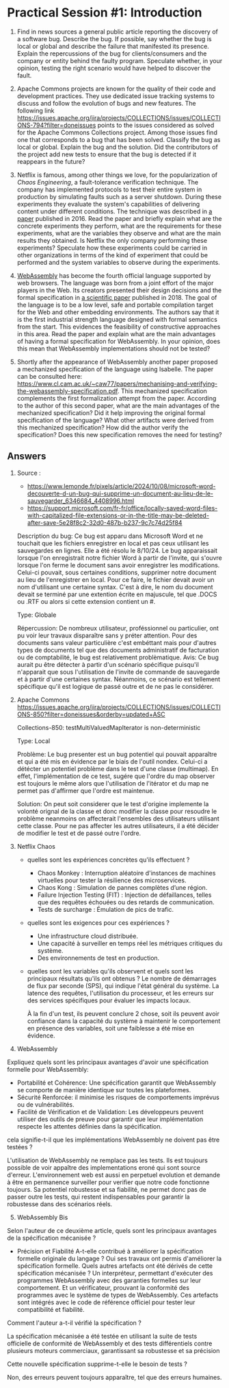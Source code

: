 # Practical Session #1: Introduction

1. Find in news sources a general public article reporting the discovery of a software bug. Describe the bug. If possible, say whether the bug is local or global and describe the failure that manifested its presence. Explain the repercussions of the bug for clients/consumers and the company or entity behind the faulty program. Speculate whether, in your opinion, testing the right scenario would have helped to discover the fault.

2. Apache Commons projects are known for the quality of their code and development practices. They use dedicated issue tracking systems to discuss and follow the evolution of bugs and new features. The following link https://issues.apache.org/jira/projects/COLLECTIONS/issues/COLLECTIONS-794?filter=doneissues points to the issues considered as solved for the Apache Commons Collections project. Among those issues find one that corresponds to a bug that has been solved. Classify the bug as local or global. Explain the bug and the solution. Did the contributors of the project add new tests to ensure that the bug is detected if it reappears in the future?

3. Netflix is famous, among other things we love, for the popularization of *Chaos Engineering*, a fault-tolerance verification technique. The company has implemented protocols to test their entire system in production by simulating faults such as a server shutdown. During these experiments they evaluate the system's capabilities of delivering content under different conditions. The technique was described in [a paper](https://arxiv.org/ftp/arxiv/papers/1702/1702.05843.pdf) published in 2016. Read the paper and briefly explain what are the concrete experiments they perform, what are the requirements for these experiments, what are the variables they observe and what are the main results they obtained. Is Netflix the only company performing these experiments? Speculate how these experiments could be carried in other organizations in terms of the kind of experiment that could be performed and the system variables to observe during the experiments.

4. [WebAssembly](https://webassembly.org/) has become the fourth official language supported by web browsers. The language was born from a joint effort of the major players in the Web. Its creators presented their design decisions and the formal specification in [a scientific paper](https://people.mpi-sws.org/~rossberg/papers/Haas,%20Rossberg,%20Schuff,%20Titzer,%20Gohman,%20Wagner,%20Zakai,%20Bastien,%20Holman%20-%20Bringing%20the%20Web%20up%20to%20Speed%20with%20WebAssembly.pdf) published in 2018. The goal of the language is to be a low level, safe and portable compilation target for the Web and other embedding environments. The authors say that it is the first industrial strength language designed with formal semantics from the start. This evidences the feasibility of constructive approaches in this area. Read the paper and explain what are the main advantages of having a formal specification for WebAssembly. In your opinion, does this mean that WebAssembly implementations should not be tested? 

5.  Shortly after the appearance of WebAssembly another paper proposed a mechanized specification of the language using Isabelle. The paper can be consulted here: https://www.cl.cam.ac.uk/~caw77/papers/mechanising-and-verifying-the-webassembly-specification.pdf. This mechanized specification complements the first formalization attempt from the paper. According to the author of this second paper, what are the main advantages of the mechanized specification? Did it help improving the original formal specification of the language? What other artifacts were derived from this mechanized specification? How did the author verify the specification? Does this new specification removes the need for testing?

## Answers

1.	
	Source : 
	- https://www.lemonde.fr/pixels/article/2024/10/08/microsoft-word-decouverte-d-un-bug-qui-supprime-un-document-au-lieu-de-le-sauvegarder_6346684_4408996.html
	- https://support.microsoft.com/fr-fr/office/locally-saved-word-files-with-capitalized-file-extensions-or-in-the-title-may-be-deleted-after-save-5e28f8c2-32d0-487b-b237-9c7c74d25f84
	
	Description du bug:
		Ce bug est apparu dans Microsoft Word et ne touchait que les fichiers enregistrer en local et pas ceux utilisant les sauvegardes en lignes. Elle a été résolu le 8/10/24.
		Le bug apparaissait lorsque l'on enregistrait notre fichier Word à partir de l'invite, qui s'ouvre lorsque l'on ferme le document sans avoir enregistrer les modifications. Celui-ci pouvait, sous certaines conditions, supprimer notre document au lieu de l'enregistrer en local. Pour ce faire, le fichier devait avoir un nom d'utilisant une certaine syntax. C'est à dire, le nom du document devait se terminé par une extention écrite en majuscule, tel que .DOCS ou .RTF ou alors si cette extension contient un #.   
		
	Type: Globale
	
	Répercussion:
		De nombreux utilisateur, proféssionnel ou particulier, ont pu voir leur travaux disparaître sans y préter attention. Pour des documents sans valeur particulière c'est embéttant mais pour d'autres types de documents tel que des documents administratif de facturation ou de comptabilité, le bug est relativement problèmatique.
	Avis:
		Ce bug aurait pu être détecter à partir d'un scénario spécifique puisqu'il n'apparait que sous l'utilisation de l'invite de commande de sauvegarde et à partir d'une certaines syntax. Néanmoins, ce scénario est tellement spécifique qu'il est logique de passé outre et de ne pas le considérer.
	
	
2.	Apache Commons
https://issues.apache.org/jira/projects/COLLECTIONS/issues/COLLECTIONS-850?filter=doneissues&orderby=updated+ASC

	Collections-850: testMultiValuedMapIterator is non-deterministic

	Type: Local
		
	Problème:
		Le bug presenter est un bug potentiel qui pouvait apparaître et qui a été mis en évidence par le biais de l'outil nondex.
		Celui-ci a détécter un potentiel problème dans le test d'une classe (multimap). En effet, l'implémentation de ce test, sugére que l'ordre du map observer est toujours le même alors que l'utilisation de l'itérator et du map ne permet pas d'affirmer que l'ordre est maintenue.

	Solution:
		On peut soit considerer que le test d'origine implemente la volonté orignal de la classe et donc modifier la classe pour resoudre le problème neanmoins on affecterait l'ensembles des utilisateurs utilisant cette classe.
		Pour ne pas affecter les autres utilisateurs, il a été décider de modifier le test et de passé outre l'ordre.
	
3.	Netflix Chaos

	- quelles sont les expériences concrètes qu'ils effectuent ?
	
		- Chaos Monkey : Interruption aléatoire d'instances de machines virtuelles pour tester la résilience des microservices.
		- Chaos Kong : Simulation de pannes complètes d’une région.
		- Failure Injection Testing (FIT) : Injection de défaillances, telles que des requêtes échouées ou des retards de communication.
		- Tests de surcharge : Émulation de pics de trafic.
	
	- quelles sont les exigences pour ces expériences ?
	
		- Une infrastructure cloud distribuée.
		- Une capacité à surveiller en temps réel les métriques critiques du système.
		- Des environnements de test en production.
		
	- quelles sont les variables qu'ils observent et quels sont les principaux résultats qu'ils ont obtenus ?
		Le nombre de démarrages de flux par seconde (SPS), qui indique l'état général du système. La latence des requêtes, l'utilisation du processeur, et les erreurs sur des services spécifiques pour évaluer les impacts locaux​.
		
		À la fin d'un test, ils peuvent conclure 2 chose, soit ils peuvent avoir confiance dans la capacité du système à maintenir le comportement en présence des variables, soit une faiblesse a été mise en évidence.

4.	WebAssembly
	
Expliquez quels sont les principaux avantages d'avoir une spécification formelle pour WebAssembly: 
	
- Portabilité et Cohérence: Une spécification garantit que WebAssembly se comporte de manière identique sur toutes les plateformes.
- Sécurité Renforcée: il minimise les risques de comportements imprévus ou de vulnérabilités.
- Facilité de Vérification et de Validation: Les développeurs peuvent utiliser des outils de preuve pour garantir que leur implémentation respecte les attentes définies dans la spécification.

	
		
cela signifie-t-il que les implémentations WebAssembly ne doivent pas être testées ?

L'utilisation de WebAssembly ne remplace pas les tests. Ils est toujours possible de voir appaître des implementations eroné qui sont source d'erreur. L'environnement web est aussi en perpetuel evolution et demande à être en permanence surveiller pour verifier que notre code fonctionne toujours. 
Sa potentiel robustesse et sa fiabilité, ne permet donc pas de passer outre les tests, qui restent indispensables pour garantir la robustesse dans des scénarios réels.
		
5.	WebAssembly Bis

Selon l'auteur de ce deuxième article, quels sont les principaux avantages de la spécification mécanisée ? 

- Précision et Fiabilité
A-t-elle contribué à améliorer la spécification formelle originale du langage ? 
Oui ses travaux ont permis d'améliorer la spécification formelle.
Quels autres artefacts ont été dérivés de cette spécification mécanisée ? 
Un interpréteur, permettant d'exécuter des programmes WebAssembly avec des garanties formelles sur leur comportement. Et un vérificateur, prouvant la conformité des programmes avec le système de types de WebAssembly. Ces artefacts sont intégrés avec le code de référence officiel pour tester leur compatibilité et fiabilité​.
		
Comment l'auteur a-t-il vérifié la spécification ? 

La spécification mécanisée a été testée en utilisant la suite de tests officielle de conformité de WebAssembly et des tests différentiels contre plusieurs moteurs commerciaux, garantissant sa robustesse et sa précision
	
Cette nouvelle spécification supprime-t-elle le besoin de tests ?

Non, des erreurs peuvent toujours apparaître, tel que des erreurs humaines.
		
		
		
		
		
		
		
		
		
		
		
		
		
		
		
		
		
		
		
		
		
		
		
		
		
		
		
		
		
		
		
		
		
		
